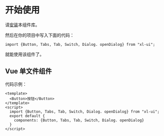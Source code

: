 # 开始使用

请[安装](#/doc/install)本组件库。

然后在你的项目中写入下面的代码：
```
import {Button, Tabs, Tab, Switch, Dialog. openDialog} from "xl-ui";
```
就能使用该组件了。

## Vue 单文件组件
代码示例：
```
<template>
  <Button>按钮</Button>
</template>
<script>
  import {Button, Tabs, Tab, Switch, Dialog. openDialog} from "xl-ui";
  export default {
    components: {Button, Tabs, Tab, Switch, Dialog. openDialog}
  }
</script>
```